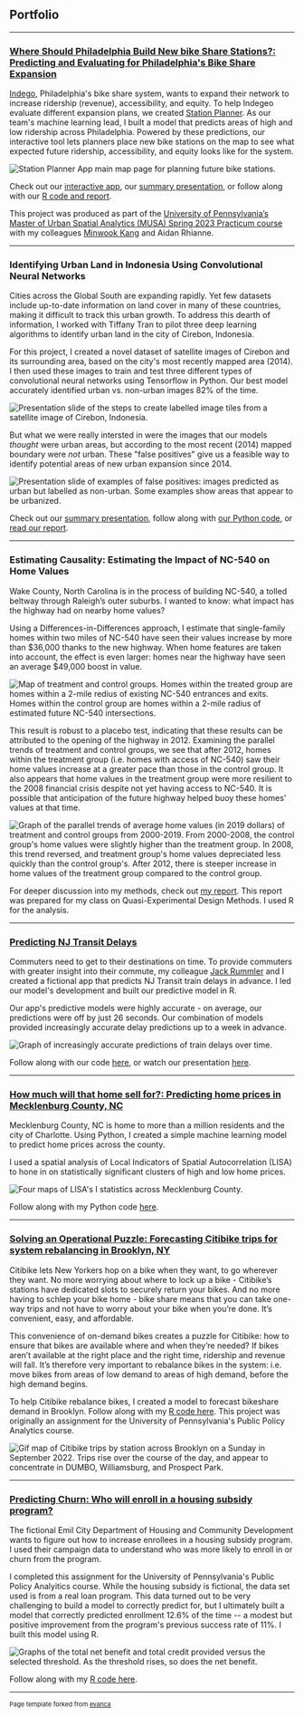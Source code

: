 ## Portfolio
---
### [Where Should Philadelphia Build New bike Share Stations?: Predicting and Evaluating for Philadelphia's Bike Share Expansion]( https://indegoexpansion.web.app/)

[Indego](https://www.rideindego.com/), Philadelphia's bike share system, wants to expand their network to increase ridership (revenue), accessibility, and equity. To help Indegeo evaluate different expansion plans, we created [Station Planner](https://indegoexpansion.web.app/). As our team's machine learning lead, I built a model that predicts areas of high and low ridership across Philadelphia.  Powered by these predictions, our interactive tool lets planners place new bike stations on the map to see what expected future ridership, accessibility, and equity looks like for the system. 

<img src="images/practicum/app_screenshot_2.png?raw=true" alt="Station Planner App main map page for planning future bike stations."/>

Check out our [interactive app](https://indegoexpansion.web.app/), our [summary presentation](https://indegoexpansion.web.app/about), or follow along with our [R code and report](https://indegoexpansion.web.app/html/Final_Presentation.html).

This project was produced as part of the [University of Pennsylvania’s Master of Urban Spatial Analytics (MUSA) Spring 2023 Practicum course](https://pennmusa.github.io/MUSA_801.io/) with my colleagues [Minwook Kang](https://mintheworld.com/) and Aidan Rhianne.

---
### Identifying Urban Land in Indonesia Using Convolutional Neural Networks
Cities across the Global South are expanding rapidly. Yet few datasets include up-to-date information on land cover in many of these countries, making it difficult to track this urban growth. To address this dearth of information, I worked with Tiffany Tran to pilot three deep learning algorithms to identify urban land in the city of Cirebon, Indonesia.

For this project, I created a novel dataset of satellite images of Cirebon and its surrounding area, based on the city's most recently mapped area (2014). I then used these images to train and test three different types of convolutional neural networks using Tensorflow in Python. Our best model accurately identified urban vs. non-urban images 82% of the time. 

<img src="images/remote_sensing/data_creation.png?raw=true" alt="Presentation slide of the steps to create labelled image tiles from a satellite image of Cirebon, Indonesia."/>

But what we were really intersted in were the images that our models *thought* were urban areas, but according to the most recent (2014) mapped boundary were *not* urban. These "false positives" give us a feasible way to identify potential areas of new urban expansion since 2014. 

<img src="images/remote_sensing/false_positives.png?raw=true" alt="Presentation slide of examples of false positives: images predicted as urban but labelled as non-urban. Some examples show areas that appear to be urbanized."/>

Check out our [summary presentation](https://rebekahadams.com/pdf/adams-tran-urban-expansion-pres.pdf), follow along with [our Python code](https://github.com/rradams/MUSA650_RemoteSensing_Final), or [read our report](https://rebekahadams.com/pdf/adams-tran-urban-expansion-report.pdf).

---
### Estimating Causality: Estimating the Impact of NC-540 on Home Values
Wake County, North Carolina is in the process of building NC-540, a tolled beltway through Raleigh’s outer suburbs. I wanted to know: what impact has the highway had on nearby home values? 

Using a Differences-in-Differences approach, I estimate that single-family homes within two miles of NC-540 have seen their values increase by more than $36,000 thanks to the new highway. When home features are taken into account, the effect is even larger: homes near the highway have seen an average $49,000 boost in value.

<img src="images/exp_design/control_v_treatment_tiled.png?raw=true" alt="Map of treatment and control groups. Homes within the treated group are homes within a 2-mile redius of existing NC-540 entrances and exits. Homes within the control group are homes within a 2-mile radius of estimated future NC-540 intersections."/>

This result is robust to a placebo test, indicating that these results can be attributed to the opening of the highway in 2012. Examining the parallel trends of treatment and control groups, we see that after 2012, homes within the treatment group (i.e. homes with access of NC-540) saw their home values increase at a greater pace than those in the control group. It also appears that home values in the treatment group were more resilient to the 2008 financial crisis despite not yet having access to NC-540. It is possible that anticipation of the future highway helped buoy these homes' values at that time.

<img src="images/exp_design/NC540_Parallel_Trends.png?raw=true" alt="Graph of the parallel trends of average home values (in 2019 dollars) of treatment and control groups from 2000-2019. From 2000-2008, the control group's home values were slightly higher than the treatment group. In 2008, this trend reversed, and treatment group's home values depreciated less quickly than the control group's. After 2012, there is steeper increase in home values of the treatment group compared to the control group."/>

For deeper discussion into my methods, check out [my report](https://rebekahadams.com/pdf/Adams_DID_report.pdf). This report was prepared for my class on Quasi-Experimental Design Methods. I used R for the analysis.

---
### [Predicting NJ Transit Delays](https://rradams.github.io/adams_rummler_MUSA508_final/Adams_Rummler_508_Final.html)
Commuters need to get to their destinations on time. To provide commuters with greater insight into their commute, my colleague [Jack Rummler](https://jtrummler.xyz/) and I created a fictional app that predicts NJ Transit train delays in advance. I led our model's development and built our predictive model in R.

Our app's predictive models were highly accurate - on average, our predictions were off by just 26 seconds. Our combination of models provided increasingly accurate delay predictions up to a week in advance.

<img src="images/njtransit/models_mae_line.png?raw=true" alt="Graph of increasingly accurate predictions of train delays over time."/>

Follow along with our code [here](https://rradams.github.io/adams_rummler_MUSA508_final/Adams_Rummler_508_Final.html), or watch our presentation [here](https://www.youtube.com/watch?v=vrF7Rini-4M).

---
### [How much will that home sell for?: Predicting home prices in Mecklenburg County, NC](https://rebekahadams.com/htmls/charlotte_home_prices.html)
Mecklenburg County, NC is home to more than a million residents and the city of Charlotte. Using Python, I created a simple machine learning model to predict home prices across the county.

I used a spatial analysis of Local Indicators of Spatial Autocorrelation (LISA) to hone in on statistically significant clusters of high and low home prices.

<img src="images/charlotte/mecklenburg_LISA.png?raw=true" alt="Four maps of LISA's I statistics across Mecklenburg County."/>

Follow along with my Python code [here](https://rebekahadams.com/htmls/charlotte_home_prices.html).

---
### [Solving an Operational Puzzle: Forecasting Citibike trips for system rebalancing in Brooklyn, NY](https://rebekahadams.com/htmls/Adams_BikeshareHW5_v2.html)
Citibike lets New Yorkers hop on a bike when they want, to go wherever they want. No more worrying about where to lock up a bike - Citibike’s stations have dedicated slots to securely return your bikes. And no more having to schlep your bike home - bike share means that you can take one-way trips and not have to worry about your bike when you’re done. It’s convenient, easy, and affordable.

This convenience of on-demand bikes creates a puzzle for Citibike: how to ensure that bikes are available where and when they’re needed? If bikes aren’t available at the right place and the right time, ridership and revenue will fall. It’s therefore very important to rebalance bikes in the system: i.e. move bikes from areas of low demand to areas of high demand, before the high demand begins.

To help Citibike rebalance bikes, I created a model to forecast bikeshare demand in Brooklyn. Follow along with my [R code here](https://rebekahadams.com/htmls/Adams_BikeshareHW5_v2.html). This project was originally an assignment for the University of Pennsylvania's Public Policy Analytics course.

<img src="images/Citibike/bk_citibike_trips.gif?raw=true" alt="Gif map of Citibike trips by station across Brooklyn on a Sunday in September 2022. Trips rise over the course of the day, and appear to concentrate in DUMBO, Williamsburg, and Prospect Park."/>

---
### [Predicting Churn: Who will enroll in a housing subsidy program?](https://rebekahadams.com/htmls/RAdams_churn.html)
The fictional Emil City Department of Housing and Community Development wants to figure out how to increase enrollees in a housing subsidy program. I used their campaign data to understand who was more likely to enroll in or churn from the program.

I completed this assignment for the University of Pennsylvania's Public Policy Analyitics course. While the housing subsidy is fictional, the data set used is from a real loan program. This data turned out to be very challenging to build a model to correctly predict for, but I ultimately built a model that correctly predicted enrollment 12.6% of the time -- a modest but positive improvement from the program's previous success rate of 11%. I built this model using R.

<img src="images/churn/thresholds.png?raw=true" alt="Graphs of the total net benefit and total credit provided versus the selected threshold. As the threshold rises, so does the net benefit."/>

Follow along with my [R code here](https://rebekahadams.com/htmls/RAdams_churn.html).

---
<p style="font-size:11px">Page template forked from <a href="https://github.com/evanca/quick-portfolio">evanca</a></p>
<!-- Remove above link if you don't want to attibute -->
